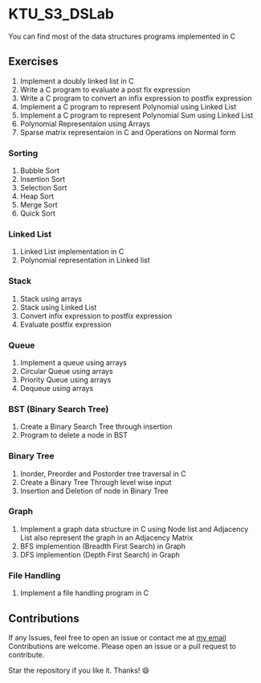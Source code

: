 # KTU_S3_DSLab
You can find most of the data structures programs implemented in C

## Exercises
1. Implement a doubly linked list in C
2. Write a C program to evaluate a post fix expression
3. Write a C program to convert an infix expression to postfix expression
4. Implement a C program to represent Polynomial using Linked List
5. Implement a C program to represent Polynomial Sum using Linked List
6. Polynomial Representaion using Arrays
7. Sparse matrix representaion in C and Operations on Normal form

### Sorting
1. Bubble Sort
2. Insertion Sort
3. Selection Sort
4. Heap Sort
5. Merge Sort
6. Quick Sort

### Linked List
1. Linked List implementation in C
2. Polynomial representation in Linked list

### Stack
1. Stack using arrays
2. Stack using Linked List
3. Convert infix expression to postfix expression
4. Evaluate postfix expression

### Queue
1. Implement a queue using arrays
2. Circular Queue using arrays
3. Priority Queue using arrays
4. Dequeue using arrays

### BST (Binary Search Tree)
1. Create a Binary Search Tree through insertion
2. Program to delete a node in BST
  
### Binary Tree
1. Inorder, Preorder and Postorder tree traversal in C
2. Create a Binary Tree Through level wise input
3. Insertion and Deletion of node in Binary Tree

### Graph
1. Implement a graph data structure in C using Node list and Adjacency List also represent the graph in an Adjacency Matrix
2. BFS implemention (Breadth First Search) in Graph
3. DFS implemention (Depth First Search) in Graph

### File Handling
1. Implement a file handling program in C


## Contributions
If any Issues, feel free to open an issue or contact me at [my email](mailto:ashiqar2002@gmail.com)
<br />Contributions are welcome. Please open an issue or a pull request to contribute.

Star the repository if you like it. Thanks! :smile:

